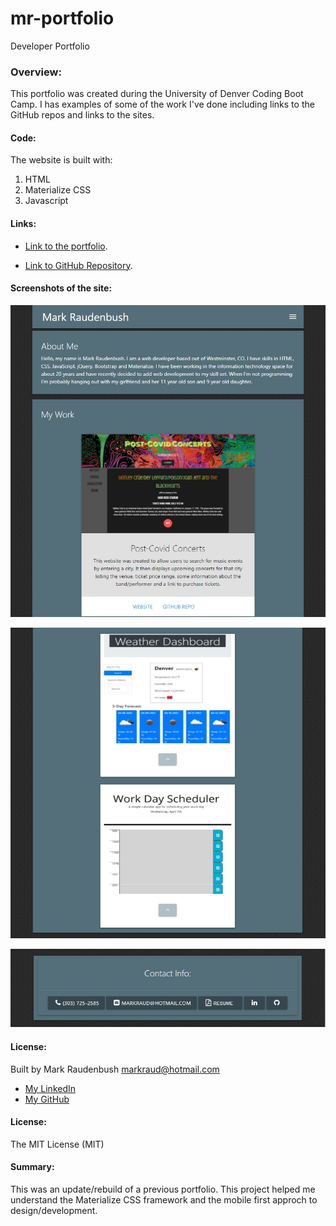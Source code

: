 # mr-portfolio
Developer Portfolio

### Overview:
This portfolio was created during the University of Denver Coding Boot Camp.  I has examples of some of the work I've done including links to the GitHub repos and links to the sites. 


#### Code: 
The website is built with:
1. HTML
2. Materialize CSS
3. Javascript


#### Links:

- [Link to the portfolio](https://markraud.github.io/mr-portfolio/).

- [Link to GitHub Repository](https://github.com/markraud/mr-portfolio).



#### Screenshots of the site:

![top of the site](./assets/images/dev_portfolio_screenshot1.jpg "Top")

![middle of the site](./assets/images/dev_portfolio_screenshot2.jpg "Middle")

![bottom of the site](./assets/images/dev_portfolio_screenshot3.jpg "Bottom")

#### License:
Built by Mark Raudenbush
markraud@hotmail.com
- [My LinkedIn](https://www.linkedin.com/in/markraudenbush)
- [My GitHub](https://github.com/markraud?tab=stars)

#### License:
The MIT License (MIT)

#### Summary:

This was an update/rebuild of a previous portfolio.  This project helped me understand the Materialize CSS framework and the mobile first approch to design/development.
